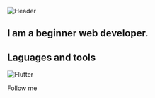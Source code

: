 ![Header](https://github.com/GrigorevEv/GrigorevEv/blob/main/assets/photo_2021-03-29_20-40-29.jp://github.com/GrigorevEv/GrigorevEv/blob/main/assets/photo_2021-03-29_20-40-29.jpg)

## I am a beginner web developer.

## Laguages and tools
![Flutter](https://img.shields.io/badge/-Python-090909?style=for-the-badge&logo=python)

Follow me
